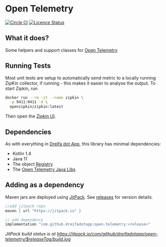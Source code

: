 # Open Telemetry

[![Circle CI](https://circleci.com/gh/dreifadotapp/open-telemetry.svg?style=shield)](https://circleci.com/gh/dreifadotapp/open-telemetry)
[![Licence Status](https://img.shields.io/github/license/dreifadotapp/open-telemetry)](https://github.com/dreifadotapp/open-telemetry/blob/master/licence.txt)

## What it does?

Some helpers and support classes for [Open Telemetry](https://opentelemetry.io/)

## Running Tests 

Most unit tests are setup to automatically send metric to a locally running ZipKin 
collector, if running -  this makes it easier to analyse the output. To start Zipkin, run 

```bash
docker run --rm -it --name zipkin \
  -p 9411:9411 -d \
  openzipkin/zipkin:latest
```

Then open the [Zipkin UI](http://localhost:9411/zipkin/).

## Dependencies

As with everything in [Dreifa dot App](https://dreifa.app), this library has minimal dependencies:

* Kotlin 1.4
* Java 11
* The object [Registry](https://github.com/dreifadotapp/registry#readme)
* The [Open Telemetry Java Libs](https://opentelemetry.io/docs/instrumentation/java/)

## Adding as a dependency

Maven jars are deployed using [JitPack](https://jitpack.io/).
See [releases](https://github.com/dreifadotapp/open-telemetry/releases) for version details.

```groovy
//add jitpack repo
maven { url "https://jitpack.io" }

// add dependency 
implementation "com.github.dreifadotapp:open-telemetry:<release>"
```

_JitPack build status is at https://jitpack.io/com/github/dreifadotapp/open-telemetry/$releaseTag/build.log_

